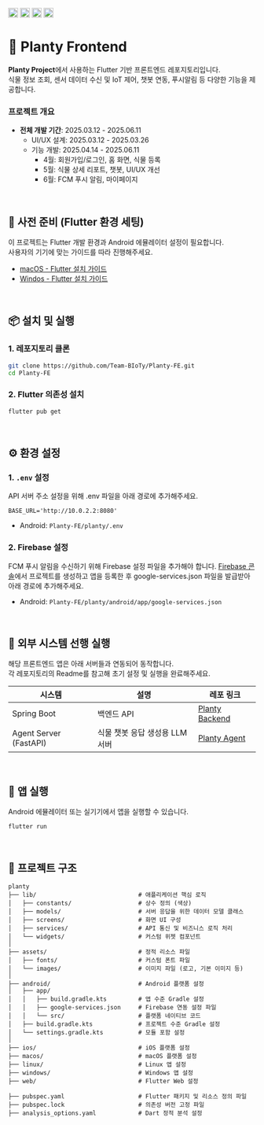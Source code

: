 <img alt="flutter" src="https://img.shields.io/badge/flutter-02569B.svg?style=for-the-badge&logo=flutter&logoColor=white" height="20"/> <img alt="dart" src="https://img.shields.io/badge/dart-0175C2.svg?style=for-the-badge&logo=dart&logoColor=white" height="20"/> <img alt="firebase" src="https://img.shields.io/badge/firebase-DD2C00.svg?style=for-the-badge&logo=firebase&logoColor=white" height="20"/> <img alt="android" src="https://img.shields.io/badge/android-3DDC84.svg?style=for-the-badge&logo=android&logoColor=white" height="20"/>

# 🌱 Planty Frontend

**Planty Project**에서 사용하는 Flutter 기반 프론트엔드 레포지토리입니다.<br>
식물 정보 조회, 센서 데이터 수신 및 IoT 제어, 챗봇 연동, 푸시알림 등 다양한 기능을 제공합니다.

### 프로젝트 개요
- **전체 개발 기간**: 2025.03.12 - 2025.06.11
   - UI/UX 설계: 2025.03.12 - 2025.03.26
   - 기능 개발: 2025.04.14 - 2025.06.11
      - 4월: 회원가입/로그인, 홈 화면, 식물 등록
      - 5월: 식물 상세 리포트, 챗봇, UI/UX 개선
      - 6월: FCM 푸시 알림, 마이페이지

</br>

## 📌 사전 준비 (Flutter 환경 세팅)

이 프로젝트는 Flutter 개발 환경과 Android 에뮬레이터 설정이 필요합니다.</br>
사용자의 기기에 맞는 가이드를 따라 진행해주세요.

- [macOS - Flutter 설치 가이드](https://docs.flutter.dev/get-started/install/macos/mobile-android) </br>
- [Windos - Flutter 설치 가이드](https://docs.flutter.dev/get-started/install/windows/mobile)

</br>

## 📦 설치 및 실행

### 1. 레포지토리 클론
```bash
git clone https://github.com/Team-BIoTy/Planty-FE.git
cd Planty-FE
```

### 2. Flutter 의존성 설치
```bash
flutter pub get
```

</br>

## ⚙️ 환경 설정

### 1. `.env` 설정
API 서버 주소 설정을 위해 .env 파일을 아래 경로에 추가해주세요.

```
BASE_URL='http://10.0.2.2:8080'
````
- Android: `Planty-FE/planty/.env`


### 2. Firebase 설정
FCM 푸시 알림을 수신하기 위해 Firebase 설정 파일을 추가해야 합니다.
[Firebase 콘솔](https://firebase.google.com/?gad_source=1&gad_campaignid=21689733760&gbraid=0AAAAADpUDOhBmSRjtlmKXtUM8B5WUipX4&gclid=CjwKCAjwgb_CBhBMEiwA0p3oOLRI6oi3fz2AVgzaGgQq5ELNv0EwXIF0a7svWkXjI8JpeZzbtHZO8RoCao4QAvD_BwE&gclsrc=aw.ds&hl=ko)에서 프로젝트를 생성하고 앱을 등록한 후 google-services.json 파일을 발급받아 아래 경로에 추가해주세요.

- Android: `Planty-FE/planty/android/app/google-services.json`

</br>

## 🔗 외부 시스템 선행 실행

해당 프론트엔드 앱은 아래 서버들과 연동되어 동작합니다.<br>
각 레포지토리의 Readme를 참고해 초기 설정 및 실행을 완료해주세요.

| 시스템       | 설명                           | 레포 링크 |
|--------------|--------------------------------|-----------|
| Spring Boot  | 백엔드 API | [Planty Backend](https://github.com/Team-BIoTy/Planty-BE) |
| Agent Server (FastAPI) | 식물 챗봇 응답 생성용 LLM 서버 | [Planty Agent](https://github.com/Team-BIoTy/Planty_Agent) |


</br>

## 🚀 앱 실행
Android 에뮬레이터 또는 실기기에서 앱을 실행할 수 있습니다.

```
flutter run
```

</br>

## 📁 프로젝트 구조

```
planty
├── lib/                             # 애플리케이션 핵심 로직
│   ├── constants/                   # 상수 정의 (색상)
│   ├── models/                      # 서버 응답을 위한 데이터 모델 클래스
│   ├── screens/                     # 화면 UI 구성
│   ├── services/                    # API 통신 및 비즈니스 로직 처리
│   └── widgets/                     # 커스텀 위젯 컴포넌트
│
├── assets/                          # 정적 리소스 파일
│   ├── fonts/                       # 커스텀 폰트 파일
│   └── images/                      # 이미지 파일 (로고, 기본 이미지 등)
│
├── android/                         # Android 플랫폼 설정
│   ├── app/
│   │   ├── build.gradle.kts         # 앱 수준 Gradle 설정
│   │   ├── google-services.json     # Firebase 연동 설정 파일
│   │   └── src/                     # 플랫폼 네이티브 코드
│   ├── build.gradle.kts             # 프로젝트 수준 Gradle 설정
│   └── settings.gradle.kts          # 모듈 포함 설정
│
├── ios/                             # iOS 플랫폼 설정
├── macos/                           # macOS 플랫폼 설정
├── linux/                           # Linux 앱 설정
├── windows/                         # Windows 앱 설정
├── web/                             # Flutter Web 설정

├── pubspec.yaml                     # Flutter 패키지 및 리소스 정의 파일
├── pubspec.lock                     # 의존성 버전 고정 파일
├── analysis_options.yaml            # Dart 정적 분석 설정
```

